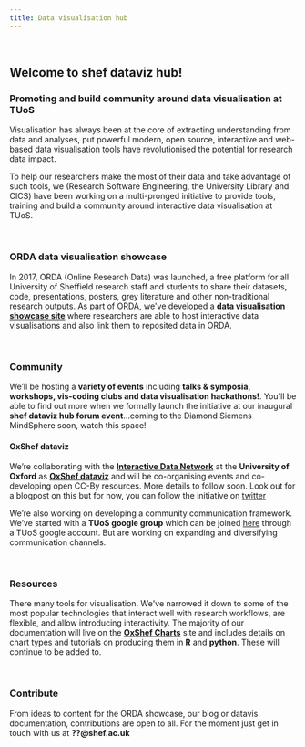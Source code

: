 ```yaml
---
title: Data visualisation hub
---
```


<br>

## Welcome to shef dataviz hub!
### Promoting and build community around data visualisation at TUoS
 
Visualisation has always been at the core of extracting understanding from data and analyses, put powerful modern, open source, interactive and web-based data visualisation tools have revolutionised the potential for research data impact. 

To help our researchers make the most of their data and take advantage of such tools, we (Research Software Engineering, the University Library and CICS) have been working on a multi-pronged initiative to provide tools, training and build a community around interactive data visualisation at TUoS.

<br>

### ORDA data visualisation showcase

In 2017, ORDA (Online Research Data) was launched, a free platform for all University of Sheffield research staff and students to share their datasets, code, presentations, posters, grey literature and other non-traditional research outputs. As part of ORDA, we've developed a [**data visualisation showcase site**](https://orda.shef.ac.uk/visualisations/) where researchers are able to host interactive data visualisations and also link them to reposited data in ORDA. 

<br>

### Community
 
We’ll be hosting a **variety of events** including **talks & symposia, workshops, vis-coding clubs and data visualisation hackathons!**. You'll be able to find out more when we formally launch the initiative at our inaugural **shef dataviz hub forum event**...coming to the Diamond Siemens MindSphere soon, watch this space!

#### OxShef dataviz

We’re collaborating with the [**Interactive Data Network**](https://idn.it.ox.ac.uk/) at the **University of Oxford** as [**OxShef dataviz**](https://oxshef.github.io/oxshef/) and will be co-organising events and co-developing open CC-By resources. More details to follow soon. Look out for a blogpost on this but for now, you can follow the initiative on [twitter](https://twitter.com/oxshef_dataviz)
 
We’re also working on developing a community communication framework. We’ve started with a **TUoS google group** which can be joined [here](https://groups.google.com/a/sheffield.ac.uk/forum/?hl=en#!forum/shef_dataviz-group) through a TUoS google account. But are working on expanding and diversifying communication channels. 

<br>

### Resources

There many tools for visualisation. We've narrowed it down to some of the most popular technologies that interact well with research workflows, are flexible, and allow introducing interactivity. The majority of our documentation will live on the [**OxShef Charts**](https://oxshef.github.io/oxshef_charts/) site and includes details on chart types and tutorials on producing them in **R** and **python**. These will continue to be added to.

<br>

### Contribute

From ideas to content for the ORDA showcase, our blog or datavis documentation, contributions are open to all. For the moment just get in touch with us at **??@shef.ac.uk**


<br>
